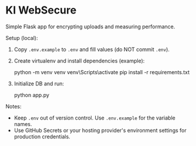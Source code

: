 # KI WebSecure

Simple Flask app for encrypting uploads and measuring performance.

Setup (local):

1. Copy `.env.example` to `.env` and fill values (do NOT commit `.env`).
2. Create virtualenv and install dependencies (example):

   python -m venv venv
   venv\Scripts\activate
   pip install -r requirements.txt

3. Initialize DB and run:

   python app.py

Notes:
- Keep `.env` out of version control. Use `.env.example` for the variable names.
- Use GitHub Secrets or your hosting provider's environment settings for production credentials.
